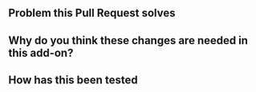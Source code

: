 <!-- Thanks for your pull request.  Comments within these type of tags will be hidden and not show up when you submit your pull request -->
<!-- Please answer the following questions in order to expediate acceptance -->

## Problem this Pull Request solves
<!-- Please describe your changes in the context of the problem they solve -->

## Why do you think these changes are needed in this add-on?

## How has this been tested
<!-- Please describe in detail how you tested your changes and how testing can be reproduced -->
<!-- Include details of your testing environment, and tests ran to see how your changes affect other areas of code -->
<!-- Include any notes about automated tests you've written for this pull request.  Pull requests with automated tests are preferred. -->
